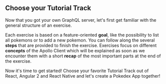 ## Choose your Tutorial Track

Now that you got your own GraphQL server, let's first get familiar with the general structure of an exercise.

Each exercise is based on a feature-oriented **goal**, like the possibility to list all pokemons or to add a new pokemon.
You can follow along the several **steps** that are provided to finish the exercise. Exercises focus on different 
**concepts** of the Apollo Client which will be explained as soon as we encounter them with a short **recap** of the 
most important parts at the end of the exercise.

Now it's time to get started! Choose your favorite Tutorial Track out of React, Angular 2 and React Native and let's 
create a Pokedex App together!
